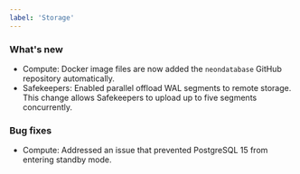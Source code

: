 ```yaml
---
label: 'Storage'
---
```


### What's new

- Compute: Docker image files are now added the `neondatabase` GitHub repository automatically.
- Safekeepers: Enabled parallel offload WAL segments to remote storage. This change allows Safekeepers to upload up to five segments concurrently.

### Bug fixes

- Compute: Addressed an issue that prevented PostgreSQL 15 from entering standby mode.
